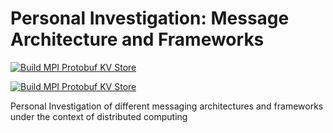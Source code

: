# Personal Investigation: Message Architecture and Frameworks 
[![Build MPI Protobuf KV Store](https://github.com/Lhayes32/pi_msg_arch_fram/actions/workflows/kvs_build.yml/badge.svg?branch=main&event=push)](https://github.com/Lhayes32/pi_msg_arch_fram/actions/workflows/kvs_build.yml)

[![Build MPI Protobuf KV Store](https://github.com/Lhayes32/pi_msg_arch_fram/actions/workflows/kvs_build.yml/badge.svg?branch=main&event=pull_request)](https://github.com/Lhayes32/pi_msg_arch_fram/actions/workflows/kvs_build.yml)

Personal Investigation of different messaging architectures and frameworks under the context of distributed computing
